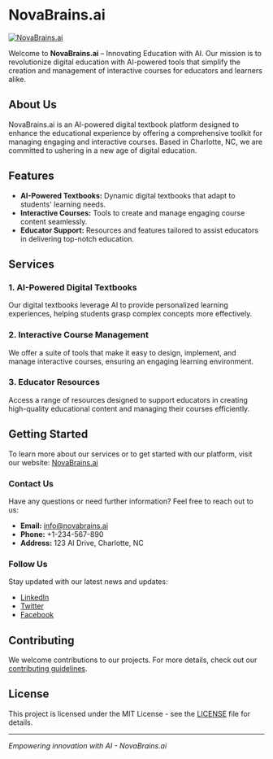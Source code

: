 # NovaBrains.ai

[![NovaBrains.ai](https://novabrains.ai/favicon.ico)](https://novabrains.ai)

Welcome to **NovaBrains.ai** – Innovating Education with AI. Our mission is to revolutionize digital education with AI-powered tools that simplify the creation and management of interactive courses for educators and learners alike.

## About Us

NovaBrains.ai is an AI-powered digital textbook platform designed to enhance the educational experience by offering a comprehensive toolkit for managing engaging and interactive courses. Based in Charlotte, NC, we are committed to ushering in a new age of digital education.

## Features

- **AI-Powered Textbooks:** Dynamic digital textbooks that adapt to students' learning needs.
- **Interactive Courses:** Tools to create and manage engaging course content seamlessly.
- **Educator Support:** Resources and features tailored to assist educators in delivering top-notch education.

## Services

### 1. AI-Powered Digital Textbooks
Our digital textbooks leverage AI to provide personalized learning experiences, helping students grasp complex concepts more effectively.

### 2. Interactive Course Management
We offer a suite of tools that make it easy to design, implement, and manage interactive courses, ensuring an engaging learning environment.

### 3. Educator Resources
Access a range of resources designed to support educators in creating high-quality educational content and managing their courses efficiently.

## Getting Started

To learn more about our services or to get started with our platform, visit our website: [NovaBrains.ai](https://novabrains.ai)

### Contact Us

Have any questions or need further information? Feel free to reach out to us:

- **Email:** info@novabrains.ai
- **Phone:** +1-234-567-890
- **Address:** 123 AI Drive, Charlotte, NC

### Follow Us

Stay updated with our latest news and updates:

- [LinkedIn](https://www.linkedin.com/company/novabrains-ai)
- [Twitter](https://twitter.com/novabrains_ai)
- [Facebook](https://www.facebook.com/novabrains.ai)

## Contributing

We welcome contributions to our projects. For more details, check out our [contributing guidelines](CONTRIBUTING.md).

## License

This project is licensed under the MIT License - see the [LICENSE](LICENSE) file for details.

---

*Empowering innovation with AI - NovaBrains.ai*

